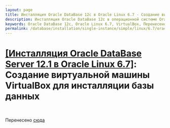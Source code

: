 ```yaml
---
layout: page
title: Инсталляция Oracle DataBase 12c в Oracle Linux 6.7 - Создание виртуальной машины VirtualBox для инсталляции базы данных - Перенесено
description: Инсталляция Oracle DataBase 12c в операционной системе Oracle Linux 6.7 - Создание виртуальной машины VirtualBox для инсталляции базы данных - Перенесено
keywords: Oracle DataBase 12c, Oracle Linux 6.7, VirtualBox, Перенесено
permalink: /database/installation/single-instance/simple/linux/6.7/oracle/12.1/virtual-mashine/
---
```


# <a href="/database/installation/single-instance/simple/linux/6.7/oracle/12.1/">[Инсталляция Oracle DataBase Server 12.1 в Oracle Linux 6.7]</a>: Создание виртуальной машины VirtualBox для инсталляции базы данных

<br/>

Перенесено <a href="/database/beginning/library/">сюда</a>
